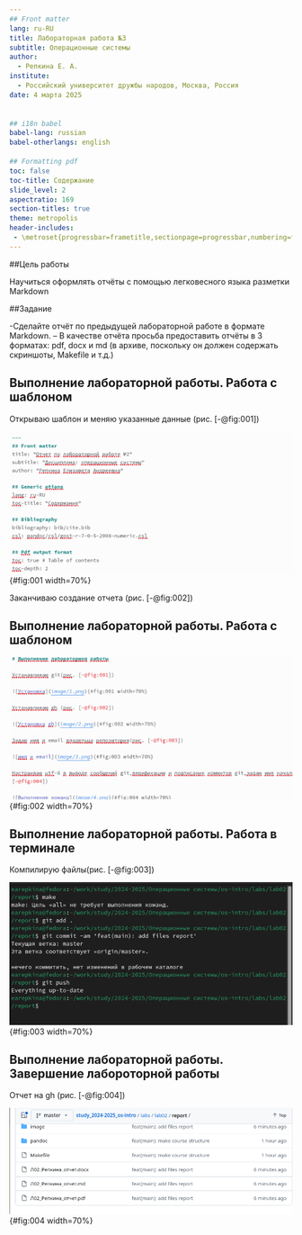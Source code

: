 ```yaml
---
## Front matter
lang: ru-RU
title: Лабораторная работа №3
subtitle: Операционные системы
author:
  - Репкина Е. А.
institute:
  - Российский университет дружбы народов, Москва, Россия
date: 4 марта 2025


## i18n babel
babel-lang: russian
babel-otherlangs: english

## Formatting pdf
toc: false
toc-title: Содержание
slide_level: 2
aspectratio: 169
section-titles: true
theme: metropolis
header-includes:
 - \metroset{progressbar=frametitle,sectionpage=progressbar,numbering=fraction}
---
```


##Цель работы

Научиться оформлять отчёты с помощью легковесного языка разметки Markdown

##Задание

 -Сделайте отчёт по предыдущей лабораторной работе в формате Markdown.
– В качестве отчёта просьба предоставить отчёты в 3 форматах: pdf, docx и md (в архиве,
поскольку он должен содержать скриншоты, Makefile и т.д.)

## Выполнение лабораторной работы. Работа с шаблоном

Открываю шаблон и меняю указанные данные (рис. [-@fig:001])

![Шаблон](image/1.png){#fig:001 width=70%}

Заканчиваю создание отчета (рис. [-@fig:002])

## Выполнение лабораторной работы. Работа с шаблоном

![Отчет](image/2.png){#fig:002 width=70%} 

## Выполнение лабораторной работы. Работа в терминале

Компилирую файлы(рис. [-@fig:003])

![Работа в терминале](image/3.png){#fig:003 width=70%}

## Выполнение лабораторной работы. Завершение лабороторной работы

Отчет на gh (рис. [-@fig:004])

![Репозиторий](image/4.png){#fig:004 width=70%}
